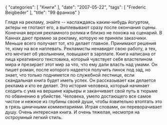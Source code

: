 {
   "categories": [
      "Книги"
   ],
   "date": "2007-05-22",
   "tags": [
      "Frederic Beigbeder"
   ],
   "title": "99 франков"
}

Глядя на рекламу, знайте -- наслаждаясь каким-нибудь йогуртом, актеры не глотают его, а выплевывают сразу после окончания сцены. Конечная версия рекламного ролика и близко не похожа на сценарий. В Каннах дают премию за рекламу, которую не приняли заказчики. Меньше всего получает тот, кто делает главное. Принимают решения те, кому на все наплевать. Рекламисты ненавидят свою работу, а тех, кто мечтает об увольнении, повышают в зарплате. Книга написана от лица креативного текстовика, который чувствует себя властелином мира и презирает этот мир за что, что ему дали власть над умами. Он пишет роман, после которого надеется получить пинок под зад, но знает, что только поднимется по служебной лестнице, если скандальная книга будет иметь успех. Он рассказывает как делается реклама и кто ее делает. Это история человека, который начинает сходить с ума на вершине карьеры и заканчивает свой путь в тюрьме по обвинению в убийстве. Человека, умело достающего все самое чистое и нежное из глубины своей души, чтобы язвительно втоптать это в грязь циничными комментариями. Играя словами, он переворачивает душу. Очень интересная книга. И очень тяжелая, несмотря на остроумный легкий стиль.
